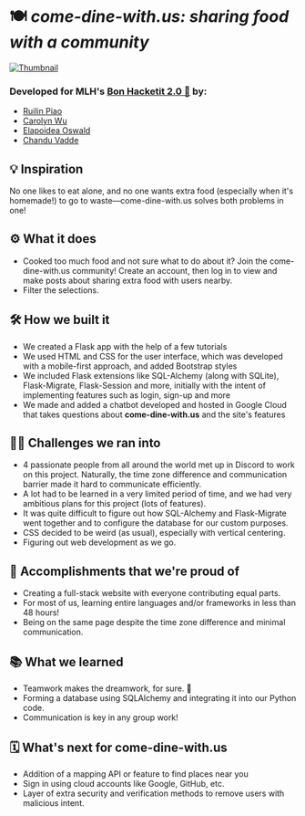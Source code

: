 # 🍽️ *come-dine-with.us: sharing food with a community*

[![Thumbnail](https://github.com/piaoruilin/come-dine-with.us/raw/main/static/dine-with-us.gif)](https://devpost.com/software/come-dine-with-us)

### Developed for MLH's [Bon Hacketit 2.0 🍲](https://bonhacketittwo.devpost.com/) by:
- [Ruilin Piao](https://github.com/piaoruilin)
- [Carolyn Wu](https://github.com/cw118)
- [Elapoidea Oswald](https://github.com/Elapoidea)
- [Chandu Vadde](https://github.com/Chandu2000)

## 💡 Inspiration
No one likes to eat alone, and no one wants extra food (especially when it's homemade!) to go to waste—come-dine-with.us solves both problems in one!

## ⚙️ What it does
* Cooked too much food and not sure what to do about it? Join the come-dine-with.us community! 
Create an account, then log in to view and make posts about sharing extra food with users nearby.
* Filter the selections.

## 🛠 How we built it
* We created a Flask app with the help of a few tutorials
* We used HTML and CSS for the user interface, which was developed with a mobile-first approach, and added Bootstrap styles
* We included Flask extensions like SQL-Alchemy (along with SQLite), Flask-Migrate, Flask-Session and more, initially with the intent of implementing features such as login, sign-up and more
* We made and added a chatbot developed and hosted in Google Cloud that takes questions about **come-dine-with.us** and the site's features

## 🙅🏻 Challenges we ran into
* 4 passionate people from all around the world met up in Discord to work on this project. Naturally, the time zone difference and communication barrier made it hard to communicate efficiently.
* A lot had to be learned in a very limited period of time, and we had very ambitious plans for this project (lots of features).
* It was quite difficult to figure out how SQL-Alchemy and Flask-Migrate went together and to configure the database for our custom purposes.
* CSS decided to be weird (as usual), especially with vertical centering.
* Figuring out web development as we go.

## 📌 Accomplishments that we're proud of 
* Creating a full-stack website with everyone contributing equal parts.
* For most of us, learning entire languages and/or frameworks in less than 48 hours!
* Being on the same page despite the time zone difference and minimal communication.

## 📚 What we learned
* Teamwork makes the dreamwork, for sure. 🌈
* Forming a database using SQLAlchemy and integrating it into our Python code.
* Communication is key in any group work!

## 🗓 What's next for come-dine-with.us
* Addition of a mapping API or feature to find places near you
* Sign in using cloud accounts like Google, GitHub, etc.
* Layer of extra security and verification methods to remove users with malicious intent.
